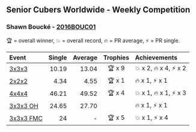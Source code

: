 ## Senior Cubers Worldwide - Weekly Competition
### Shawn Boucké - [2016BOUC01](https://www.worldcubeassociation.org/persons/2016BOUC01)

🏆 = overall winner, 💥 = overall record, 🔥 = PR average, ⚡ = PR single.

| Event | Single | Average | Trophies | Achievements|
| :-- | --: | --: | :--: | :-- |
| [3x3x3](shawn_boucke/333.md) | 10.19 | 13.04 | 🏆 x 9 | 💥 x 2, 🔥 x 4, ⚡ x 2 |
| [2x2x2](shawn_boucke/222.md) | 4.34 | 4.55 | 🏆 x 1 | 🔥 x 1, ⚡ x 1 |
| [4x4x4](shawn_boucke/444.md) | 46.21 | 49.52 | 🏆 x 4 | 💥 x 1, 🔥 x 1, ⚡ x 3 |
| [3x3x3 OH](shawn_boucke/333oh.md) | 24.65 | 27.70 |  | 🔥 x 1, ⚡ x 1 |
| [3x3x3 FMC](shawn_boucke/333fm.md) | 24 | - | 🏆 x 5 | 💥 x 1, ⚡ x 4 |

<!-- Global site tag (gtag.js) - Google Analytics -->
<script async src="https://www.googletagmanager.com/gtag/js?id=UA-86348435-3"></script>
<script>window.dataLayer = window.dataLayer || []; function gtag() {dataLayer.push(arguments);} gtag('js', new Date()); gtag('config', 'UA-86348435-3');</script>
